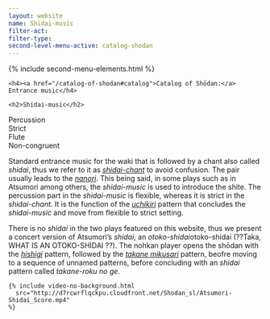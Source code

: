 ```yaml
---
layout: website
name: Shidai-music
filter-act:
filter-type:
second-level-menu-active: catalog-shodan
---
```


{% include second-menu-elements.html %}

<main class="page-content">
  <div class="text-container">

    <h4><a href="/catalog-of-shodan#catalog">Catalog of Shōdan:</a> Entrance music</h4>

    <h2>Shidai-music</h2>

  <div class="introductory-table">
    <div class="introductory-table__element">
      <div class="introductory-table__term">Percussion</div>
      <div class="introductory-table__definition">Strict</div>
    </div>
    <div class="introductory-table__element">
      <div class="introductory-table__term">Flute</div>
      <div class="introductory-table__definition">Non-congruent</div>
    </div>
  </div>

  <p>Standard entrance music for the waki that is followed by a chant also called <em>shidai</em>, thus we refer to it as <a href="/catalog-of-shodan/Shidai-chant"><em>shidai-chant</em></a> to avoid confusion. The pair usually leads to the <a href="/catalog-of-shodan/Nanori"><em>nanori</em></a>. This being said, in some plays such as in Atsumori among others, the <em>shidai-music</em> is used to introduce the shite. The percussion part in the <em>shidai-music</em> is flexible, whereas it is strict in the <em>shidai-chant</em>. It is the function of the <a href="/music/OtsuzumiKotsuzumi/Uchikiri"><em>uchikiri</em></a> pattern that concludes the <em>shidai-music</em> and move from flexible to strict setting.</p>

  <p>There is no <em>shidai</em> in the two plays featured on this website, thus we present a concert version of Atsumori’s <em>shidai</em>, an <em>otoko-shidai</em>otoko-shidai (??Taka, WHAT IS AN OTOKO-SHIDAI ??). The nohkan player opens the shōdan with the <a href="/music/nohkan/Hishigi"><em>hishigi</em></a> pattern, followed by the <a href="/music/nohkan/Takanemikusari"><em>takane mikusari</em></a> pattern, beofre moving to a sequence of unnamed patterns, before concluding with an <em>shidai</em> pattern called <em>takane-roku no ge</em>.</p>

    {% include video-no-background.html
      src="http://d7rcwrflqckpu.cloudfront.net/Shodan_sl/Atsumori-Shidai_Score.mp4"
    %}

</div>
</main>
